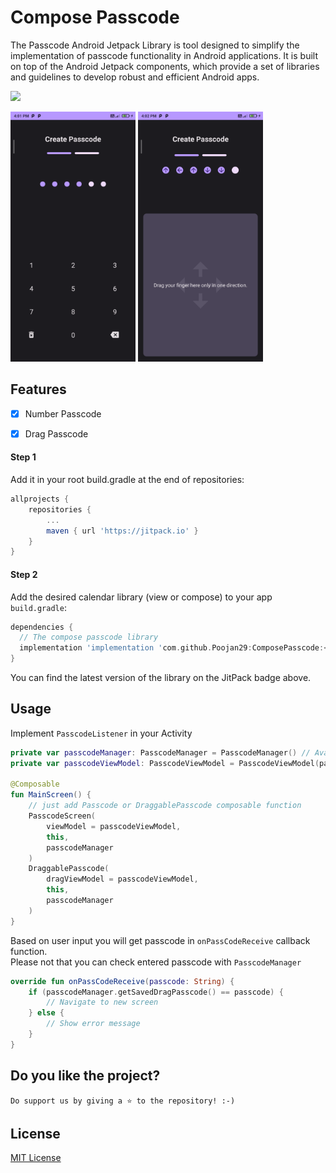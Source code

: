 # Compose Passcode

The Passcode Android Jetpack Library is tool designed to simplify the implementation of passcode functionality in Android applications. It is built on top of the Android Jetpack components, which provide a set of libraries and guidelines to develop robust and efficient Android apps.

[![](https://jitpack.io/v/Poojan29/ComposePasscode.svg)](https://jitpack.io/#Poojan29/ComposePasscode)
<p>
<img src="https://github.com/Poojan29/ComposePasscode/blob/master/image/passcode.png" width="200" height="400">
<img src="https://github.com/Poojan29/ComposePasscode/blob/master/image/drag_passcode.png" width="200" height="400">
</p>

## Features

- [x] Number Passcode
- [x] Drag Passcode


#### Step 1

Add it in your root build.gradle at the end of repositories:

```groovy
allprojects {
    repositories {
        ...
        maven { url 'https://jitpack.io' }
    }
}
```


#### Step 2

Add the desired calendar library (view or compose) to your app `build.gradle`:

```groovy
dependencies {
  // The compose passcode library
  implementation 'implementation 'com.github.Poojan29:ComposePasscode:<latest-version>'
}
```

You can find the latest version of the library on the JitPack badge above.


## Usage

Implement `PasscodeListener` in your Activity
```kotlin
private var passcodeManager: PasscodeManager = PasscodeManager() // Available from the library
private var passcodeViewModel: PasscodeViewModel = PasscodeViewModel(passcodeManager) // Available from the library

@Composable
fun MainScreen() {
    // just add Passcode or DraggablePasscode composable function
    PasscodeScreen(
        viewModel = passcodeViewModel, 
        this, 
        passcodeManager
    )
    DraggablePasscode(
        dragViewModel = passcodeViewModel, 
        this, 
        passcodeManager
    )
}
```

Based on user input you will get passcode in `onPassCodeReceive` callback function.
<br>
Please not that you can check entered passcode with `PasscodeManager`

```kotlin
override fun onPassCodeReceive(passcode: String) {
    if (passcodeManager.getSavedDragPasscode() == passcode) {
        // Navigate to new screen
    } else {
        // Show error message
    }
}
```

## Do you like the project?

`Do support us by giving a ⭐ to the repository! :-)`

## License
[MIT License](LICENSE)